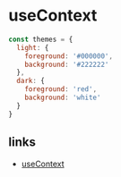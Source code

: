 # useContext

```js
const themes = {
  light: {
    foreground: '#000000',
    background: '#222222'
  },
  dark: {
    foreground: 'red',
    background: 'white'
  }
}
```

## links

- [useContext](https://reactjs.org/docs/hooks-reference.html#usecontext)
